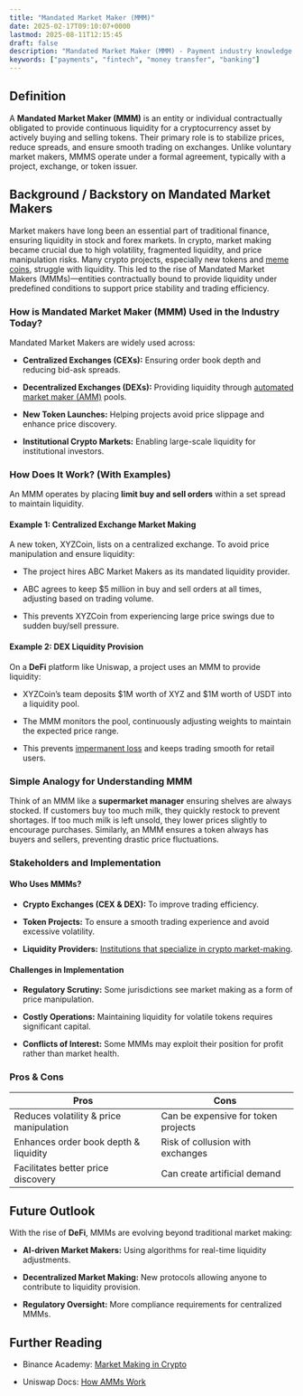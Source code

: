 ```yaml
---
title: "Mandated Market Maker (MMM)"
date: 2025-02-17T09:10:07+0000
lastmod: 2025-08-11T12:15:45
draft: false
description: "Mandated Market Maker (MMM) - Payment industry knowledge and insights"
keywords: ["payments", "fintech", "money transfer", "banking"]
---
```


## Definition

A **Mandated Market Maker (MMM)** is an entity or individual contractually obligated to provide continuous liquidity for a cryptocurrency asset by actively buying and selling tokens. Their primary role is to stabilize prices, reduce spreads, and ensure smooth trading on exchanges. Unlike voluntary market makers, MMMS operate under a formal agreement, typically with a project, exchange, or token issuer.

## Background / Backstory on Mandated Market Makers

Market makers have long been an essential part of traditional finance, ensuring liquidity in stock and forex markets. In crypto, market making became crucial due to high volatility, fragmented liquidity, and price manipulation risks. Many crypto projects, especially new tokens and [meme coins](https://faisalkhanllc.xyz/resources/payments-wiki/m/meme-coins/), struggle with liquidity. This led to the rise of Mandated Market Makers (MMMs)—entities contractually bound to provide liquidity under predefined conditions to support price stability and trading efficiency.

### How is Mandated Market Maker (MMM) Used in the Industry Today?

Mandated Market Makers are widely used across:

- **Centralized Exchanges (CEXs):** Ensuring order book depth and reducing bid-ask spreads.

- **Decentralized Exchanges (DEXs):** Providing liquidity through [automated market maker (AMM)](https://faisalkhanllc.xyz/resources/payments-wiki/a/automated-market-makers-amms/) pools.

- **New Token Launches:** Helping projects avoid price slippage and enhance price discovery.

- **Institutional Crypto Markets:** Enabling large-scale liquidity for institutional investors.

### How Does It Work? (With Examples)

An MMM operates by placing **limit buy and sell orders** within a set spread to maintain liquidity.

#### Example 1: Centralized Exchange Market Making

A new token, XYZCoin, lists on a centralized exchange. To avoid price manipulation and ensure liquidity:

- The project hires ABC Market Makers as its mandated liquidity provider.

- ABC agrees to keep $5 million in buy and sell orders at all times, adjusting based on trading volume.

- This prevents XYZCoin from experiencing large price swings due to sudden buy/sell pressure.

#### Example 2: DEX Liquidity Provision

On a **DeFi** platform like Uniswap, a project uses an MMM to provide liquidity:

- XYZCoin’s team deposits $1M worth of XYZ and $1M worth of USDT into a liquidity pool.

- The MMM monitors the pool, continuously adjusting weights to maintain the expected price range.

- This prevents [impermanent loss](https://faisalkhanllc.xyz/resources/payments-wiki/i/impermanent-loss/) and keeps trading smooth for retail users.

### Simple Analogy for Understanding MMM

Think of an MMM like a **supermarket manager** ensuring shelves are always stocked. If customers buy too much milk, they quickly restock to prevent shortages. If too much milk is left unsold, they lower prices slightly to encourage purchases. Similarly, an MMM ensures a token always has buyers and sellers, preventing drastic price fluctuations.

### Stakeholders and Implementation

#### **Who Uses MMMs?**

- **Crypto Exchanges (CEX & DEX):** To improve trading efficiency.

- **Token Projects:** To ensure a smooth trading experience and avoid excessive volatility.

- **Liquidity Providers:** [Institutions that specialize in crypto market-making](https://faisalkhanllc.xyz/resources/payments-wiki/l/liquidity-provider/).

#### Challenges in Implementation

- **Regulatory Scrutiny:** Some jurisdictions see market making as a form of price manipulation.

- **Costly Operations:** Maintaining liquidity for volatile tokens requires significant capital.

- **Conflicts of Interest:** Some MMMs may exploit their position for profit rather than market health.

### Pros & Cons

| **Pros** | **Cons** |
| --- | --- |
| Reduces volatility & price manipulation | Can be expensive for token projects |
| Enhances order book depth & liquidity | Risk of collusion with exchanges |
| Facilitates better price discovery | Can create artificial demand |

## Future Outlook

With the rise of **DeFi**, MMMs are evolving beyond traditional market making:

- **AI-driven Market Makers:** Using algorithms for real-time liquidity adjustments.

- **Decentralized Market Making:** New protocols allowing anyone to contribute to liquidity provision.

- **Regulatory Oversight:** More compliance requirements for centralized MMMs.

## Further Reading

- Binance Academy: [Market Making in Crypto](https://www.binance.com/en/blog)

- Uniswap Docs: [How AMMs Work](https://docs.uniswap.org/)